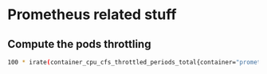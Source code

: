 # Prometheus related stuff

## Compute the pods throttling

```bash
100 * irate(container_cpu_cfs_throttled_periods_total{container="prometheus"}[2m]) / irate(container_cpu_cfs_periods_total{container="prometheus"}[2h])
```